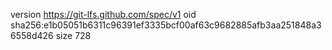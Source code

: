version https://git-lfs.github.com/spec/v1
oid sha256:e1b05051b6311c96391ef3335bcf00af63c9682885afb3aa251848a36558d426
size 728
